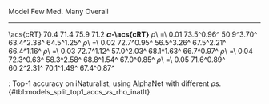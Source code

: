 Model                        Few         Med.         Many      Overall
-------------------  -----------  -----------  -----------  -----------
\acs{cRT}                   70.4         71.4         75.9         71.2
**_α_-\acs{cRT}**
_ρ_\ =\ 0.01          73.5^0.96^   50.9^3.70^   63.4^2.38^   64.5^1.25^
_ρ_\ =\ 0.02          72.7^0.95^   56.5^3.26^   67.5^2.21^   66.4^1.16^
_ρ_\ =\ 0.03          72.7^1.12^   57.0^2.03^   68.1^1.63^   66.7^0.97^
_ρ_\ =\ 0.04          72.3^0.63^   58.3^2.58^   68.8^1.54^   67.0^0.85^
_ρ_\ =\ 0.05          71.6^0.89^   60.2^2.31^   70.1^1.49^   67.4^0.87^

: Top-1 accuracy on iNaturalist, using AlphaNet with different $\rho$s. {#tbl:models_split_top1_accs_vs_rho_inatlt}
